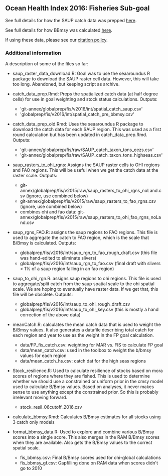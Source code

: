 ## Ocean Health Index 2016: Fisheries Sub-goal

See full details for how the SAUP catch data was prepped [here](https://cdn.rawgit.com/OHI-Science/ohiprep/master/globalprep/fis/v2016/catch_data_prep.html).

See full details for how BBmsy was calculated [here](https://cdn.rawgit.com/OHI-Science/ohiprep/master/globalprep/fis/v2016/calculate_bbmsy.html).

If using these data, please see our [citation policy](http://ohi-science.org/citation-policy/).



### Additional information
A description of some of the files so far:

* saup_raster_data_download.R: Goal was to use the seaaroundus R package to download the SAUP raster cell data.  However, this will take too long. Abandoned, but keeping script as archive.

* catch_data_prep.Rmd: Preps the spatialized catch data (at half degree cells) for use in goal weighting and stock status calculations. Outputs:
  
   - 'git-annex/globalprep/fis/v2016/int/spatial_catch_saup.csv'
   - 'globalprep/fis/v2016/int/spatial_catch_pre_bbmsy.csv'

* catch_data_prep_old.Rmd: Uses the seaaroundus R package to download the catch data for each SAUP region. This was used as a first round calculation but has been updated in catch_data_prep.Rmd. Outputs:

   - 'git-annex/globalprep/fis/raw/SAUP_catch_taxon_tons_eezs.csv'
   - 'git-annex/globalprep/fis/raw/SAUP_catch_taxon_tons_highseas.csv'

* saup_rasters_to_ohi_rgns: Assigns the SAUP raster cells to OHI regions and FAO regions.  This will be useful when we get the catch data at the raster scale. Outputs:

   - git-annex/globalprep/fis/v2015/raw/saup_rasters_to_ohi_rgns_noLand.csv (ignore, use combined below)
   - git-annex/globalprep/fis/v2015/raw/saup_rasters_to_fao_rgns.csv (ignore, use combined below)
   - combines ohi and fao data: git-annex/globalprep/fis/v2015/raw/saup_rasters_to_ohi_fao_rgns_noLand.csv
   
* saup_rgns_FAO.R: assigns the saup regions to FAO regions. This file is used to aggregate the catch to FAO region, which is the scale that B/Bmsy is calculated. Outputs:

   - globalprep/fis/v2016/int/saup_rgn_to_fao_rough_draft.csv (this file was hand-edited to eliminate slivers)
   - globalprep/fis/v2016/int/saup_rgn_to_fao.csv (final draft with slivers < 1% of a saup region falling in an fao region)
   
   
* saup_to_ohi_rgn.R: assigns saup regions to ohi regions. This file is used to aggregate/split catch from the saup spatial scale to the ohi spatial scale.  We are hoping to eventually have raster data.  If we get that, this file will be obsolete.  Outputs:

   - globalprep/fis/v2016/int/saup_to_ohi_rough_draft.csv
   - globalprep/fis/v2016/int/saup_to_ohi_key.csv (this is mostly a hand correction of the above data)
   
* meanCatch.R: calculates the mean catch data that is used to weight the B/Bmsy values.  It also generates a datafile describing total catch for each region and year to use as the weight in the FP goal calculation.

  - data/FP_fis_catch.csv: weighting for MAR vs. FIS to calculate FP goal
  - data/mean_catch.csv: used in the toolbox to weight the b/bmsy values for each region
  - data/mean_catch_hs.csv: catch dat for the high seas regions
  
* Stock_resilience.R: Used to calculate resilience of stocks based on mora scores of regions where they are fished.  This is used to determine whether we should use a constrained or uniform prior in the cmsy model used to calculate B/Bmsy values.  Based on analyses, it never makes sense to use anything except the constrained prior.  So this is probably irrelevant moving forward.
 
   - stock_resil_06cutoff_2016.csv
   
* calculate_bbmsy.Rmd: Calculates B/Bmsy estimates for all stocks using 3 catch only models   
   
* format_bbmsy_data.R: Used to explore and combine various B/Bmsy scores into a single score.  This also merges in the RAM B/Bmsy scores when they are available. Also gets the B/Bmsy values to the correct spatial scale.
 
    - fis_bbmsy.csv: Final B/Bmsy scores used for ohi-global calculations
    - fis_bbmsy_gf.csv: Gapfilling done on RAM data when scores didn't go to 2010
    
   
   
   




  
